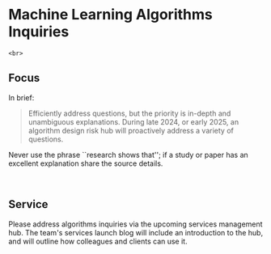 <br>

# Machine Learning Algorithms Inquiries

```{admonition} In Progress
<br>
```

## Focus

In brief:

> Efficiently address questions, but the priority is in-depth and unambiguous explanations.  During 
> late 2024, or early 2025, an algorithm design risk hub will proactively address a variety of questions.

Never use the phrase ``research shows that''; if a study or paper has an excellent explanation share the source details.

<br>

## Service

Please address algorithms inquiries via the upcoming services management hub.  The team's services launch blog will include an introduction to the hub, and will outline how colleagues and clients can use it.

<br>
<br>
<br>
<br>

<br>
<br>
<br>
<br>
